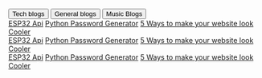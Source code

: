 <br>

<div class="tab">
  <button class="tablinks" onclick="open(event, 'tech')">Tech blogs</button>
  <button class="tablinks" onclick="open(event, 'general')">General blogs</button>
  <button class="tablinks" onclick="open(event, 'music')">Music Blogs</button>
</div>

<div id="tech" class="tabcontent">
    <a href="/esp32Api/">ESP32 Api</a>
    <a href="/pyPassGenerator/">Python Password Generator</a>
    <a href="/howToMakeWebsiteBeautiful/">5 Ways to make your website look Cooler</a>
</div>

<div id="general" class="tabcontent">
    <a href="/esp32Api/">ESP32 Api</a>
    <a href="/pyPassGenerator/">Python Password Generator</a>
    <a href="/howToMakeWebsiteBeautiful/">5 Ways to make your website look Cooler</a>
</div>

<div id="music" class="tabcontent">
    <a href="/esp32Api/">ESP32 Api</a>
    <a href="/pyPassGenerator/">Python Password Generator</a>
    <a href="/howToMakeWebsiteBeautiful/">5 Ways to make your website look Cooler</a>
</div>

<script>
function open(evt, cityName) {
  var i, tabcontent, tablinks;
  tabcontent = document.getElementsByClassName("tabcontent");
  for (i = 0; i < tabcontent.length; i++) {
    tabcontent[i].style.display = "none";
  }
  tablinks = document.getElementsByClassName("tablinks");
  for (i = 0; i < tablinks.length; i++) {
    tablinks[i].className = tablinks[i].className.replace(" active", "");
  }
  document.getElementById(cityName).style.display = "block";
  evt.currentTarget.className += " active";
}
</script>